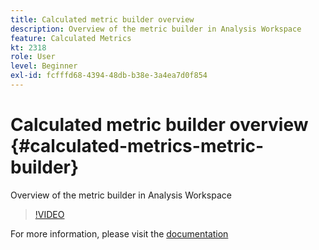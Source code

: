 ```yaml
---
title: Calculated metric builder overview
description: Overview of the metric builder in Analysis Workspace
feature: Calculated Metrics
kt: 2318
role: User
level: Beginner
exl-id: fcfffd68-4394-48db-b38e-3a4ea7d0f854
---
```

# Calculated metric builder overview {#calculated-metrics-metric-builder}

Overview of the metric builder in Analysis Workspace

>[!VIDEO](https://video.tv.adobe.com/v/25411/?quality=12&learn=on)

For more information, please visit the [documentation](https://experienceleague.adobe.com/docs/analytics/components/calculated-metrics/calcmetric-workflow/cm-build-metrics.html)
